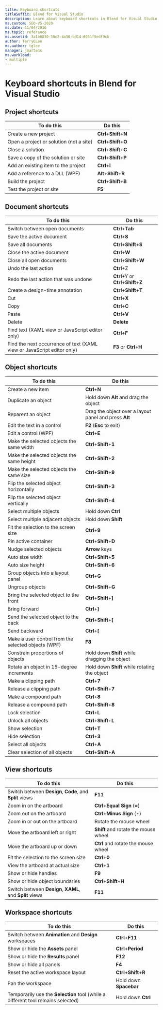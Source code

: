 ```yaml
---
title: Keyboard shortcuts
titleSuffix: Blend for Visual Studio
description: Learn about keyboard shortcuts in Blend for Visual Studio that access commands for working with projects, documents, objects, views, and workspaces.
ms.custom: SEO-VS-2020
ms.date: 11/04/2016
ms.topic: reference
ms.assetid: 3a1b6830-30c2-4a36-bd14-6961f5edf9cb
author: TerryGLee
ms.author: tglee
manager: jmartens
ms.workload:
- multiple
---
```

# Keyboard shortcuts in Blend for Visual Studio

## Project shortcuts

|To do this|Do this|
|----------------|-------------|
|Create a new project|**Ctrl**+**Shift**+**N**|
|Open a project or solution (not a site)|**Ctrl**+**Shift**+**O**|
|Close a solution|**Ctrl**+**Shift**+**C**|
|Save a copy of the solution or site|**Ctrl**+**Shift**+**P**|
|Add an existing item to the project|**Ctrl**+**I**|
|Add a reference to a DLL (WPF)|**Alt**+**Shift**+**R**|
|Build the project|**Ctrl**+**Shift**+**B**|
|Test the project or site|**F5**|

## Document shortcuts

|To do this|Do this|
|----------------|-------------|
|Switch between open documents|**Ctrl**+**Tab**|
|Save the active document|**Ctrl**+**S**|
|Save all documents|**Ctrl**+**Shift**+**S**|
|Close the active document|**Ctrl**+**W**|
|Close all open documents|**Ctrl**+**Shift**+**W**|
|Undo the last action|**Ctrl**+Z|
|Redo the last action that was undone|**Ctrl**+Y or **Ctrl**+**Shift**+**Z**|
|Create a design-time annotation|**Ctrl**+**Shift**+**T**|
|Cut|**Ctrl**+**X**|
|Copy|**Ctrl**+**C**|
|Paste|**Ctrl**+**V**|
|Delete|**Delete**|
|Find text (XAML view or JavaScript editor only)|**Ctrl**+**F**|
|Find the next occurrence of text (XAML view or JavaScript editor only)|**F3** or **Ctrl**+**H**|

## Object shortcuts

|To do this|Do this|
|----------------|-------------|
|Create a new item|**Ctrl**+**N**|
|Duplicate an object|Hold down **Alt** and drag the object|
|Reparent an object|Drag the object over a layout panel and press **Alt**|
|Edit the text in a control|**F2** (**Esc** to exit)|
|Edit a control (WPF)|**Ctrl**+**E**|
|Make the selected objects the same width|**Ctrl**+**Shift**+**1**|
|Make the selected objects the same height|**Ctrl**+**Shift**+**2**|
|Make the selected objects the same size|**Ctrl**+**Shift**+**9**|
|Flip the selected object horizontally|**Ctrl**+**Shift**+**3**|
|Flip the selected object vertically|**Ctrl**+**Shift**+**4**|
|Select multiple objects|Hold down **Ctrl**|
|Select multiple adjacent objects|Hold down **Shift**|
|Fit the selection to the screen size|**Ctrl**+**9**|
|Pin active container|**Ctrl**+**Shift**+**D**|
|Nudge selected objects|**Arrow** keys|
|Auto size width|**Ctrl**+**Shift**+**5**|
|Auto size height|**Ctrl**+**Shift**+**6**|
|Group objects into a layout panel|**Ctrl**+**G**|
|Ungroup objects|**Ctrl**+**Shift**+**G**|
|Bring the selected object to the front|**Ctrl**+**Shift**+**]**|
|Bring forward|**Ctrl**+**]**|
|Send the selected object to the back|**Ctrl**+**Shift**+**[**|
|Send backward|**Ctrl**+**[**|
|Make a user control from the selected objects (WPF)|**F8**|
|Constrain proportions of objects|Hold down **Shift** while dragging the object|
|Rotate an object in 15-degree increments|Hold down **Shift** while rotating the object|
|Make a clipping path|**Ctrl**+**7**|
|Release a clipping path|**Ctrl**+**Shift**+**7**|
|Make a compound path|**Ctrl**+**8**|
|Release a compound path|**Ctrl**+**Shift**+**8**|
|Lock selection|**Ctrl**+**L**|
|Unlock all objects|**Ctrl**+**Shift**+**L**|
|Show selection|**Ctrl**+**T**|
|Hide selection|**Ctrl**+**3**|
|Select all objects|**Ctrl**+**A**|
|Clear selection of all objects|**Ctrl**+**Shift**+**A**|

## View shortcuts

|To do this|Do this|
|----------------|-------------|
|Switch between **Design**, **Code**, and **Split** views|**F11**|
|Zoom in on the artboard|**Ctrl**+**Equal Sign** (**=**)|
|Zoom out on the artboard|**Ctrl**+**Minus Sign** (**-**)|
|Zoom in or out on the artboard|Rotate the mouse wheel|
|Move the artboard left or right|**Shift** and rotate the mouse wheel|
|Move the artboard up or down|**Ctrl** and rotate the mouse wheel|
|Fit the selection to the screen size|**Ctrl**+**0**|
|View the artboard at actual size|**Ctrl**+**1**|
|Show or hide handles|**F9**|
|Show or hide object boundaries|**Ctrl**+**Shift**+**H**|
|Switch between **Design**, **XAML**, and **Split** views|**F11**|

## Workspace shortcuts

|To do this|Do this|
|----------------|-------------|
|Switch between **Animation** and **Design** workspaces|**Ctrl**+**F11**|
|Show or hide the **Assets** panel|**Ctrl**+**Period**|
|Show or hide the **Results** panel|**F12**|
|Show or hide all panels|**F4**|
|Reset the active workspace layout|**Ctrl**+**Shift**+**R**|
|Pan the workspace|Hold down **Spacebar**|
|Temporarily use the **Selection** tool (while a different tool remains selected)|Hold down **Ctrl**|
